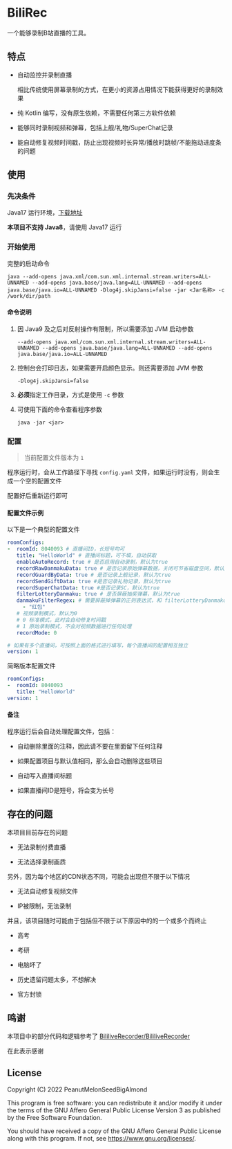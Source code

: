 # BiliRec

一个能够录制B站直播的工具。

## 特点

- 自动监控并录制直播
  
  相比传统使用屏幕录制的方式，在更小的资源占用情况下能获得更好的录制效果

- 纯 Kotlin 编写，没有原生依赖，不需要任何第三方软件依赖

- 能够同时录制视频和弹幕，包括上舰/礼物/SuperChat记录

- 能自动修复视频时间戳，防止出现视频时长异常/播放时跳帧/不能拖动进度条的问题

## 使用

### 先决条件

Java17 运行环境，[下载地址](https://jdk.java.net/archive/)

**本项目不支持 Java8**，请使用 Java17 运行

### 开始使用

完整的启动命令

```shell
java --add-opens java.xml/com.sun.xml.internal.stream.writers=ALL-UNNAMED --add-opens java.base/java.lang=ALL-UNNAMED --add-opens java.base/java.io=ALL-UNNAMED -Dlog4j.skipJansi=false -jar <Jar名称> -c /work/dir/path
```

#### 命令说明

1. 因 Java9 及之后对反射操作有限制，所以需要添加 JVM 启动参数

    `--add-opens java.xml/com.sun.xml.internal.stream.writers=ALL-UNNAMED --add-opens java.base/java.lang=ALL-UNNAMED --add-opens java.base/java.io=ALL-UNNAMED`

2. 控制台会打印日志，如果需要开启颜色显示。则还需要添加 JVM 参数

    `-Dlog4j.skipJansi=false`

3. **必须**指定工作目录，方式是使用 `-c` 参数

4. 可使用下面的命令查看程序参数

    `java -jar <jar>`

### 配置

> 当前配置文件版本为 `1`

程序运行时，会从工作路径下寻找 `config.yaml` 文件，如果运行时没有，则会生成一个空的配置文件

配置好后重新运行即可

#### 配置文件示例

以下是一个典型的配置文件

```yaml
roomConfigs: 
-  roomId: 8040093 # 直播间ID，长短号均可
   title: "HelloWorld" # 直播间标题，可不填，自动获取
   enableAutoRecord: true # 是否启用自动录制，默认为true
   recordRawDanmakuData: true # 是否记录原始弹幕数据，关闭可节省磁盘空间，默认为true
   recordGuardByData: true # 是否记录上舰记录，默认为true
   recordSendGiftData: true #是否记录礼物记录，默认为true
   recordSuperChatData: true #是否记录SC，默认为true
   filterLotteryDanmaku: true # 是否屏蔽抽奖弹幕，默认为true
   danmakuFilterRegex: # 需要屏蔽掉弹幕的正则表达式，和 filterLotteryDanmaku 相互独立，留空则表示不屏蔽任何弹幕
     - "红包"
   # 视频录制模式，默认为0
   # 0 标准模式，此时会自动修复时间戳
   # 1 原始录制模式，不会对视频数据进行任何处理
   recordMode: 0 

# 如果有多个直播间，可按照上面的格式进行填写，每个直播间的配置相互独立
version: 1
```

简略版本配置文件

```yaml
roomConfigs: 
-  roomId: 8040093
   title: "HelloWorld"
version: 1
```

#### 备注

程序运行后会自动处理配置文件，包括：

- 自动删除里面的注释，因此请不要在里面留下任何注释

- 如果配置项目与默认值相同，那么会自动删除这些项目

- 自动写入直播间标题

- 如果直播间ID是短号，将会变为长号

## 存在的问题

本项目目前存在的问题

- 无法录制付费直播

- 无法选择录制画质

另外，因为每个地区的CDN状态不同，可能会出现但不限于以下情况

- 无法自动修复视频文件

- IP被限制，无法录制

并且，该项目随时可能由于包括但不限于以下原因中的的一个或多个而终止

- 高考
 
- 考研

- 电脑坏了

- 历史遗留问题太多，不想解决

- 官方封锁

## 鸣谢

本项目中的部分代码和逻辑参考了 [BililiveRecorder/BililiveRecorder](https://github.com/BililiveRecorder/BililiveRecorder) 

在此表示感谢

## License

Copyright (C) 2022 PeanutMelonSeedBigAlmond

This program is free software: you can redistribute it and/or modify
it under the terms of the GNU Affero General Public License Version 3 as published by
the Free Software Foundation.

You should have received a copy of the GNU Affero General Public License
along with this program.  If not, see <https://www.gnu.org/licenses/>.
